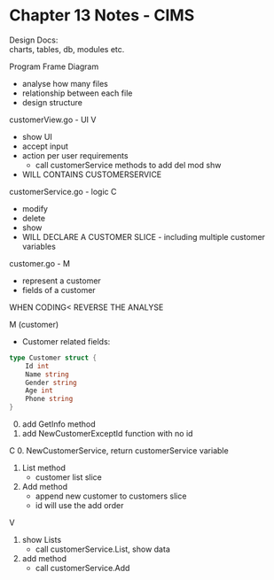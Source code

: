 # Chapter 13 Notes - CIMS

Design Docs:  
charts, tables, db, modules etc.

Program Frame Diagram
- analyse how many files
- relationship between each file
- design structure 

customerView.go - UI V
- show UI
- accept input
- action per user requirements
    - call customerService methods to add del mod shw
- WILL CONTAINS CUSTOMERSERVICE

customerService.go - logic C
- modify
- delete
- show
- WILL DECLARE A CUSTOMER SLICE - including multiple customer variables

customer.go - M
- represent a customer
- fields of a customer

WHEN CODING< REVERSE THE ANALYSE


M (customer)
- Customer related fields:
```go
type Customer struct {
    Id int
    Name string
    Gender string
    Age int
    Phone string
}
```
0. add GetInfo method
2. add NewCustomerExceptId function with no id


C
0. NewCustomerService, return customerService variable
1. List method
    - customer list slice
2. Add method
    - append new customer to customers slice 
    - id will use the add order

V
1. show Lists
    - call customerService.List, show data
2. add method
    - call customerService.Add
